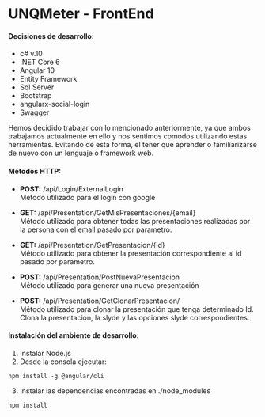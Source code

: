 # UNQMeter - FrontEnd
<h4>Decisiones de desarrollo:</h4> 

* c# v.10
* .NET Core 6
* Angular 10
* Entity Framework
* Sql Server
* Bootstrap
* angularx-social-login
* Swagger

Hemos decidido trabajar con lo mencionado anteriormente, ya que ambos trabajamos actualmente en ello y nos sentimos comodos utilizando estas herramientas. Evitando de esta forma, el tener que aprender o familiarizarse de nuevo con un lenguaje o framework web. 


<h4>Métodos HTTP:</h4> 

* <b>POST:</b> /api/Login/ExternalLogin <br>
Método utilizado para el login con google

* <b>GET:</b> /api/Presentation/GetMisPresentaciones/{email} <br>
Método utilizado para obtener todas las presentaciones realizadas por la persona con el email pasado por parametro.

* <b>GET:</b> /api/Presentation/GetPresentacion/{id} <br>
Método utilizado para obtener la presentación correspondiente al id pasado por parametro.

* <b>POST:</b> /api/Presentation/PostNuevaPresentacion <br>
Método utilizado para generar una nueva presentación

* <b>POST:</b> /api/Presentation/GetClonarPresentacion/ <br>
Método utilizado para clonar la presentación que tenga determinado Id. Clona la presentación, la slyde y las opciones slyde correspondientes.

<h4>Instalación del ambiente de desarrollo:</h4>

1) Instalar Node.js
2) Desde la consola ejecutar:
```
npm install -g @angular/cli
```
3. Instalar las dependencias encontradas en ./node_modules
```
npm install
```

